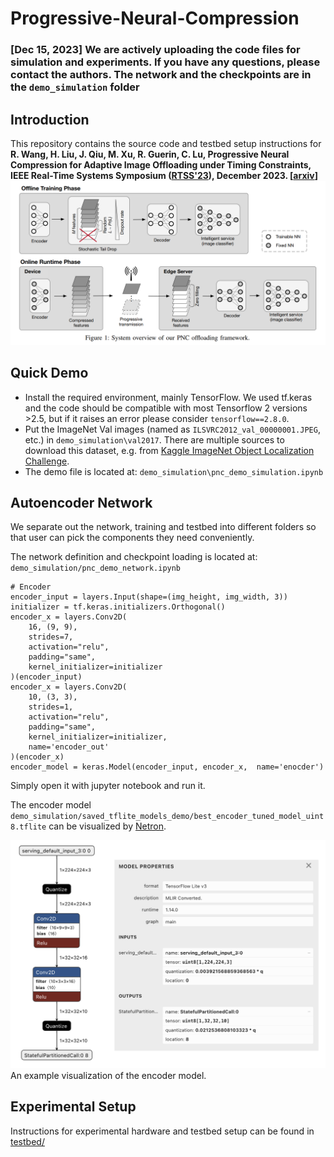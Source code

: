 # Progressive-Neural-Compression

### [Dec 15, 2023] We are actively uploading the code files for simulation and experiments. If you have any questions, please contact the authors. The network and the checkpoints are in the `demo_simulation` folder

## Introduction

This repository contains the source code and testbed setup instructions for **R. Wang, H. Liu, J. Qiu, M. Xu, R. Guerin, C. Lu, Progressive Neural Compression for Adaptive Image Offloading under Timing Constraints, IEEE Real-Time Systems Symposium ([RTSS'23](https://2023.rtss.org/)), December 2023. [[arxiv](https://arxiv.org/pdf/2310.05306.pdf)]**
![pnc_overview](assets/pnc_overview.png?raw=true)

## Quick Demo
* Install the required environment, mainly TensorFlow. We used tf.keras and the code should be compatible with most Tensorflow 2 versions >2.5, but if it raises an error please consider `tensorflow==2.8.0`.
* Put the ImageNet Val images (named as `ILSVRC2012_val_00000001.JPEG`, etc.) in `demo_simulation\val2017`. There are multiple sources to download this dataset, e.g. from [Kaggle ImageNet Object Localization Challenge](https://www.kaggle.com/competitions/imagenet-object-localization-challenge/data).
* The demo file is located at: `demo_simulation\pnc_demo_simulation.ipynb`

## Autoencoder Network
We separate out the network, training and testbed into different folders so that user can pick the components they need conveniently. 

The network definition and checkpoint loading is located at: `demo_simulation/pnc_demo_network.ipynb`

```
# Encoder
encoder_input = layers.Input(shape=(img_height, img_width, 3))
initializer = tf.keras.initializers.Orthogonal()
encoder_x = layers.Conv2D(
    16, (9, 9), 
    strides=7, 
    activation="relu", 
    padding="same", 
    kernel_initializer=initializer
)(encoder_input)
encoder_x = layers.Conv2D(
    10, (3, 3), 
    strides=1,
    activation="relu", 
    padding="same", 
    kernel_initializer=initializer,
    name='encoder_out'
)(encoder_x)
encoder_model = keras.Model(encoder_input, encoder_x,  name='enocder')
```

Simply open it with jupyter notebook and run it.

The encoder model `demo_simulation/saved_tflite_models_demo/best_encoder_tuned_model_uint8.tflite` can be visualized by [Netron](https://netron.app/).

![pnc_encoder](assets/pnc_encoder_netron.png?raw=true)
An example visualization of the encoder model.

## Experimental Setup
Instructions for experimental hardware and testbed setup can be found in [testbed/](https://github.com/rickywrq/Progressive-Neural-Compression/blob/main/testbed/)